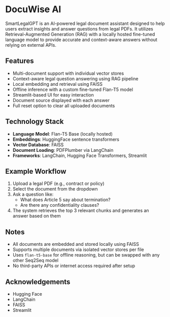 # DocuWise AI

SmartLegalGPT is an AI-powered legal document assistant designed to help users extract insights and answer questions from legal PDFs. It utilizes Retrieval-Augmented Generation (RAG) with a locally hosted fine-tuned language model to provide accurate and context-aware answers without relying on external APIs.

## Features

- Multi-document support with individual vector stores
- Context-aware legal question answering using RAG pipeline
- Local embedding and retrieval using FAISS
- Offline inference with a custom fine-tuned Flan-T5 model
- Streamlit-based UI for easy interaction
- Document source displayed with each answer
- Full reset option to clear all uploaded documents

## Technology Stack

- **Language Model**: Flan-T5 Base (locally hosted)
- **Embeddings**: HuggingFace sentence transformers
- **Vector Database**: FAISS
- **Document Loading**: PDFPlumber via LangChain
- **Frameworks**: LangChain, Hugging Face Transformers, Streamlit

## Example Workflow

1. Upload a legal PDF (e.g., contract or policy)
2. Select the document from the dropdown
3. Ask a question like:
   - What does Article 5 say about termination?
   - Are there any confidentiality clauses?
4. The system retrieves the top 3 relevant chunks and generates an answer based on them

## Notes

- All documents are embedded and stored locally using FAISS
- Supports multiple documents via isolated vector stores per file
- Uses `flan-t5-base` for offline reasoning, but can be swapped with any other Seq2Seq model
- No third-party APIs or internet access required after setup

## Acknowledgements

- Hugging Face
- LangChain
- FAISS
- Streamlit
